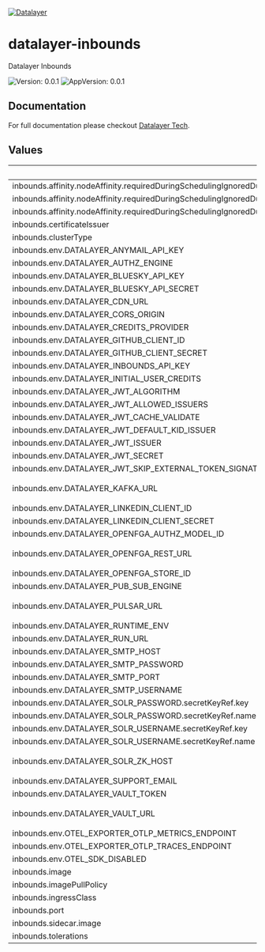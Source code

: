 [![Datalayer](https://assets.datalayer.tech/datalayer-25.svg)](https://datalayer.io)

# datalayer-inbounds

Datalayer Inbounds

![Version: 0.0.1](https://img.shields.io/badge/Version-0.0.1-informational?style=flat-square) ![AppVersion: 0.0.1](https://img.shields.io/badge/AppVersion-0.0.1-informational?style=flat-square)

## Documentation

For full documentation please checkout [Datalayer Tech](https://datalayer.tech).

## Values

| Key | Type | Default | Description |
|-----|------|---------|-------------|
| inbounds.affinity.nodeAffinity.requiredDuringSchedulingIgnoredDuringExecution.nodeSelectorTerms[0].matchExpressions[0].key | string | `"role.datalayer.io/api"` |  |
| inbounds.affinity.nodeAffinity.requiredDuringSchedulingIgnoredDuringExecution.nodeSelectorTerms[0].matchExpressions[0].operator | string | `"In"` |  |
| inbounds.affinity.nodeAffinity.requiredDuringSchedulingIgnoredDuringExecution.nodeSelectorTerms[0].matchExpressions[0].values[0] | string | `"true"` |  |
| inbounds.certificateIssuer | string | `"letsencrypt"` |  |
| inbounds.clusterType | string | `"any"` |  |
| inbounds.env.DATALAYER_ANYMAIL_API_KEY | string | `""` |  |
| inbounds.env.DATALAYER_AUTHZ_ENGINE | string | `"openfga"` |  |
| inbounds.env.DATALAYER_BLUESKY_API_KEY | string | `""` |  |
| inbounds.env.DATALAYER_BLUESKY_API_SECRET | string | `""` |  |
| inbounds.env.DATALAYER_CDN_URL | string | `""` |  |
| inbounds.env.DATALAYER_CORS_ORIGIN | string | `"*"` |  |
| inbounds.env.DATALAYER_CREDITS_PROVIDER | string | `""` |  |
| inbounds.env.DATALAYER_GITHUB_CLIENT_ID | string | `""` |  |
| inbounds.env.DATALAYER_GITHUB_CLIENT_SECRET | string | `""` |  |
| inbounds.env.DATALAYER_INBOUNDS_API_KEY | string | `""` |  |
| inbounds.env.DATALAYER_INITIAL_USER_CREDITS | string | `"500"` |  |
| inbounds.env.DATALAYER_JWT_ALGORITHM | string | `""` |  |
| inbounds.env.DATALAYER_JWT_ALLOWED_ISSUERS | string | `""` |  |
| inbounds.env.DATALAYER_JWT_CACHE_VALIDATE | string | `"true"` |  |
| inbounds.env.DATALAYER_JWT_DEFAULT_KID_ISSUER | string | `""` |  |
| inbounds.env.DATALAYER_JWT_ISSUER | string | `"https://id.datalayer.run"` |  |
| inbounds.env.DATALAYER_JWT_SECRET | string | `""` |  |
| inbounds.env.DATALAYER_JWT_SKIP_EXTERNAL_TOKEN_SIGNATURE_VERIFICATION | string | `"false"` |  |
| inbounds.env.DATALAYER_KAFKA_URL | string | `"datalayer-kafka-kafka-bootstrap.datalayer-kafka.svc.cluster.local:9092"` |  |
| inbounds.env.DATALAYER_LINKEDIN_CLIENT_ID | string | `""` |  |
| inbounds.env.DATALAYER_LINKEDIN_CLIENT_SECRET | string | `""` |  |
| inbounds.env.DATALAYER_OPENFGA_AUTHZ_MODEL_ID | string | `""` |  |
| inbounds.env.DATALAYER_OPENFGA_REST_URL | string | `"http://datalayer-openfga.datalayer-openfga.svc.cluster.local:8080"` |  |
| inbounds.env.DATALAYER_OPENFGA_STORE_ID | string | `""` |  |
| inbounds.env.DATALAYER_PUB_SUB_ENGINE | string | `"pulsar"` |  |
| inbounds.env.DATALAYER_PULSAR_URL | string | `"pulsar://datalayer-pulsar-broker.datalayer-pulsar.svc.cluster.local:6650"` |  |
| inbounds.env.DATALAYER_RUNTIME_ENV | string | `"prod"` |  |
| inbounds.env.DATALAYER_RUN_URL | string | `""` |  |
| inbounds.env.DATALAYER_SMTP_HOST | string | `""` |  |
| inbounds.env.DATALAYER_SMTP_PASSWORD | string | `""` |  |
| inbounds.env.DATALAYER_SMTP_PORT | string | `"0"` |  |
| inbounds.env.DATALAYER_SMTP_USERNAME | string | `""` |  |
| inbounds.env.DATALAYER_SOLR_PASSWORD.secretKeyRef.key | string | `"password"` |  |
| inbounds.env.DATALAYER_SOLR_PASSWORD.secretKeyRef.name | string | `"solr-basic-auth"` |  |
| inbounds.env.DATALAYER_SOLR_USERNAME.secretKeyRef.key | string | `"username"` |  |
| inbounds.env.DATALAYER_SOLR_USERNAME.secretKeyRef.name | string | `"solr-basic-auth"` |  |
| inbounds.env.DATALAYER_SOLR_ZK_HOST | string | `"solr-datalayer-solrcloud-zookeeper-headless.datalayer-solr.svc.cluster.local"` |  |
| inbounds.env.DATALAYER_SUPPORT_EMAIL | string | `""` |  |
| inbounds.env.DATALAYER_VAULT_TOKEN | string | `""` |  |
| inbounds.env.DATALAYER_VAULT_URL | string | `"http://datalayer-vault-internal.datalayer-vault.svc.cluster.local:8200"` |  |
| inbounds.env.OTEL_EXPORTER_OTLP_METRICS_ENDPOINT | string | `""` |  |
| inbounds.env.OTEL_EXPORTER_OTLP_TRACES_ENDPOINT | string | `""` |  |
| inbounds.env.OTEL_SDK_DISABLED | string | `"false"` |  |
| inbounds.image | string | `"datalayer/inbounds:0.0.1"` |  |
| inbounds.imagePullPolicy | string | `"Always"` |  |
| inbounds.ingressClass | string | `"datalayer-traefik"` |  |
| inbounds.port | int | `7667` |  |
| inbounds.sidecar.image | string | `"datalayer/whoami:0.0.6"` |  |
| inbounds.tolerations | object | `{}` |  |

